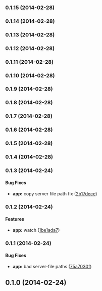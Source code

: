 <a name="0.1.15"></a>
### 0.1.15 (2014-02-28)


<a name="0.1.14"></a>
### 0.1.14 (2014-02-28)


<a name="0.1.13"></a>
### 0.1.13 (2014-02-28)


<a name="0.1.12"></a>
### 0.1.12 (2014-02-28)


<a name="0.1.11"></a>
### 0.1.11 (2014-02-28)


<a name="0.1.10"></a>
### 0.1.10 (2014-02-28)


<a name="0.1.9"></a>
### 0.1.9 (2014-02-28)


<a name="0.1.8"></a>
### 0.1.8 (2014-02-28)


<a name="0.1.7"></a>
### 0.1.7 (2014-02-28)


<a name="0.1.6"></a>
### 0.1.6 (2014-02-28)


<a name="0.1.5"></a>
### 0.1.5 (2014-02-28)


<a name="0.1.4"></a>
### 0.1.4 (2014-02-28)


<a name="0.1.3"></a>
### 0.1.3 (2014-02-24)


#### Bug Fixes

* **app:** copy server file path fix ([2b17dece](http://github.com/jewelsjacobs/lineman-server/commit/2b17dece5b583cc2dfc66f5a761f62e5d8dd2542))


<a name="0.1.2"></a>
### 0.1.2 (2014-02-24)


#### Features

* **app:** watch ([1be1ada7](http://github.com/jewelsjacobs/lineman-server/commit/1be1ada73771981f60ecca91932370b8bdd5017f))


<a name="0.1.1"></a>
### 0.1.1 (2014-02-24)


#### Bug Fixes

* **app:** bad server-file paths ([75a7030f](http://github.com/jewelsjacobs/lineman-server/commit/75a7030f82ac02e3ee55f6aef3419891d5feb18f))


<a name="0.1.0"></a>
## 0.1.0 (2014-02-24)


